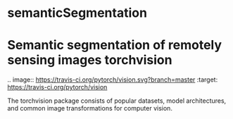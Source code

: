# semanticSegmentation
Semantic segmentation of  remotely sensing images
torchvision
============

.. image:: https://travis-ci.org/pytorch/vision.svg?branch=master
    :target: https://travis-ci.org/pytorch/vision

The torchvision package consists of popular datasets, model architectures, and common image transformations for computer vision.
